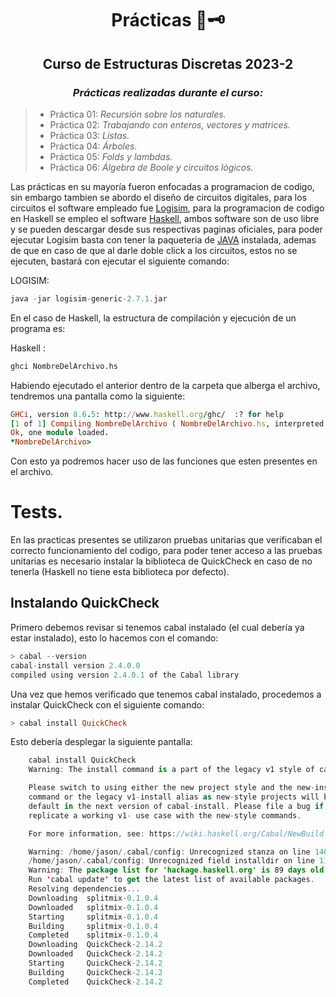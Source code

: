 <div align="center">

# Prácticas 📜🗝️

##   Curso de Estructuras Discretas 2023-2
 
###  <em> Prácticas realizadas durante el curso: </em>
</div>

> -  Práctica 01: <em> Recursión sobre los naturales. </em>
> -  Práctica 02: <em> Trabajando con enteros, vectores y matrices. </em>
> -  Práctica 03: <em> Listas. </em>
> -  Práctica 04: <em> Árboles. </em>
> -  Práctica 05: <em> Folds y lambdas. </em>
> -  Práctica 06: <em> Álgebra de Boole y circuitos lógicos. </em>




Las prácticas en su mayoría fueron enfocadas a programacion de codigo, sin embargo tambien se abordo el diseño de circuitos digitales, para los circuitos el software empleado fue [Logisim](http://www.cburch.com/logisim/), para la programacion de codigo en Haskell se empleo el software [Haskell](https://www.haskell.org/), ambos software son de uso libre y se pueden descargar desde sus respectivas paginas oficiales, para poder ejecutar Logisim basta con tener la paqueteria de [JAVA](https://www.oracle.com/java/technologies/downloads/) instalada, ademas de que en caso de que al darle doble click a los circuitos, estos no se ejecuten, bastará con ejecutar el siguiente comando:

LOGISIM:

```Haskell
java -jar logisim-generic-2.7.1.jar
```

En el caso de Haskell, la estructura de compilación y ejecución de un programa es:

Haskell :

```Python
ghci NombreDelArchivo.hs
```

Habiendo ejecutado el anterior dentro de la carpeta que alberga el archivo, tendremos una pantalla como la siguiente:

```Ruby
GHCi, version 8.6.5: http://www.haskell.org/ghc/  :? for help
[1 of 1] Compiling NombreDelArchivo ( NombreDelArchivo.hs, interpreted )
Ok, one module loaded.
*NombreDelArchivo>
```

Con esto ya podremos hacer uso de las funciones que esten presentes en el archivo.


# Tests.

En las practicas presentes se utilizaron pruebas unitarias que verificaban el correcto funcionamiento del codigo, para poder tener acceso a las pruebas unitarias
es necesario instalar la biblioteca de QuickCheck en caso de no tenerla (Haskell no tiene esta biblioteca por defecto).


## Instalando QuickCheck
Primero debemos revisar si tenemos cabal instalado (el cual debería ya estar instalado), esto lo hacemos con el comando:

```Kotlin
> cabal --version
cabal-install version 2.4.0.0
compiled using version 2.4.0.1 of the Cabal library 
```

Una vez que hemos verificado que tenemos cabal instalado, procedemos a instalar QuickCheck con el siguiente comando:

```Haskell
> cabal install QuickCheck
```

Esto debería desplegar la siguiente pantalla:

```Kotlin
    cabal install QuickCheck
    Warning: The install command is a part of the legacy v1 style of cabal usage.

    Please switch to using either the new project style and the new-install
    command or the legacy v1-install alias as new-style projects will become the
    default in the next version of cabal-install. Please file a bug if you cannot
    replicate a working v1- use case with the new-style commands.

    For more information, see: https://wiki.haskell.org/Cabal/NewBuild

    Warning: /home/jason/.cabal/config: Unrecognized stanza on line 140
    /home/jason/.cabal/config: Unrecognized field installdir on line 117
    Warning: The package list for 'hackage.haskell.org' is 89 days old.
    Run 'cabal update' to get the latest list of available packages.
    Resolving dependencies...
    Downloading  splitmix-0.1.0.4
    Downloaded   splitmix-0.1.0.4
    Starting     splitmix-0.1.0.4
    Building     splitmix-0.1.0.4
    Completed    splitmix-0.1.0.4
    Downloading  QuickCheck-2.14.2
    Downloaded   QuickCheck-2.14.2
    Starting     QuickCheck-2.14.2
    Building     QuickCheck-2.14.2
    Completed    QuickCheck-2.14.2

```

